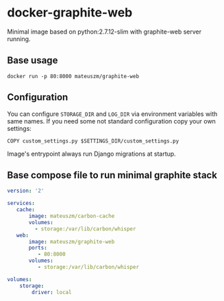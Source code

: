 # docker-graphite-web #
Minimal image based on python:2.7.12-slim with graphite-web server running.

## Base usage ##
```
docker run -p 80:8000 mateuszm/graphite-web
```

## Configuration ##
You can configure `STORAGE_DIR` and `LOG_DIR` via environment variables with 
same names. If you need some not standard configuration copy your own 
settings:

```
COPY custom_settings.py $SETTINGS_DIR/custom_settings.py
```

Image's entrypoint always run Django migrations at startup.

## Base compose file to run minimal graphite stack ##

```yaml
version: '2'

services:
   cache:
       image: mateuszm/carbon-cache
       volumes:
         - storage:/var/lib/carbon/whisper
   web:
       image: mateuszm/graphite-web
       ports:
          - 80:8000
       volumes:
          - storage:/var/lib/carbon/whisper

volumes:
    storage:
        driver: local
```
